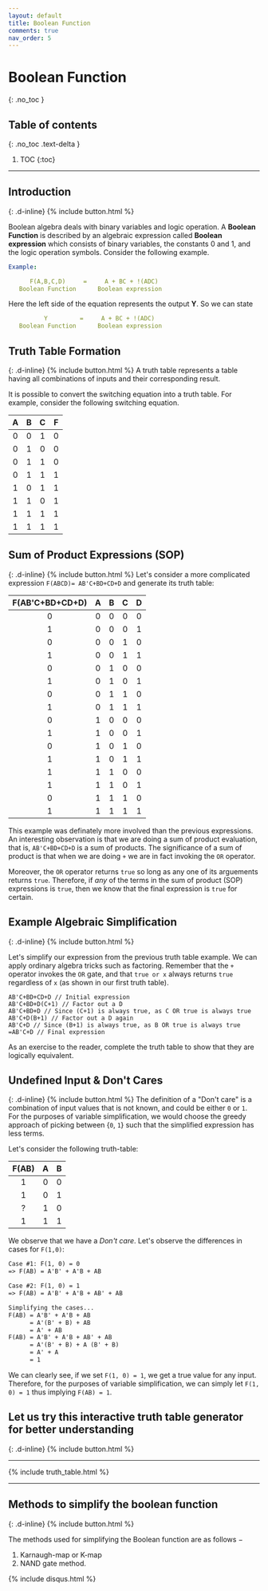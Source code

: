 ```yaml
---
layout: default
title: Boolean Function
comments: true
nav_order: 5
---
```


# Boolean Function
{: .no_toc }


## Table of contents
{: .no_toc .text-delta }

1. TOC
{:toc}

---



## Introduction
{: .d-inline}
{% include button.html %}


Boolean algebra deals with binary variables and logic operation.
A **Boolean Function** is described by an algebraic expression called **Boolean expression** which consists of binary variables, the constants 0 and 1, and the logic operation symbols. 
Consider the following example.
```yaml
Example:  

      F(A,B,C,D)     =     A + BC + !(ADC)
   Boolean Function      Boolean expression
```
Here the left side of the equation represents the output **Y**. So we can state 

```yaml 
          Y         =     A + BC + !(ADC)
   Boolean Function      Boolean expression
```
## Truth Table Formation
{: .d-inline}
{% include button.html %}
A truth table represents a table having all combinations of inputs and their corresponding result.

It is possible to convert the switching equation into a truth table. For example, consider the following switching equation.

| A       | B       | C      | F      |
|:-------:|:-------:|:------:|:------:|
| 0       | 0       | 1      |0       |
| 0       | 1       | 0      |0       |
| 0       | 1       | 1      |0       |
| 0       | 1       | 1      |1       |
| 1       | 0       | 1      |1       |
| 1       | 1       | 0      |1       |
| 1       | 1       | 1      |1       |
| 1       | 1       | 1      |1       |


## Sum of Product Expressions (SOP)
{: .d-inline}
{% include button.html %}
Let's consider a more complicated expression `F(ABCD)= AB'C+BD+CD+D` and generate its truth table:

| F(AB'C+BD+CD+D)| A | B | C | D |
| :-----: |:-:|:-:|:-:|:-:|
| 0     | 0 | 0 | 0 | 0 |
| 1     | 0 | 0 | 0 | 1 |
| 0     | 0 | 0 | 1 | 0 |
| 1     | 0 | 0 | 1 | 1 |
| 0     | 0 | 1 | 0 | 0 |
| 1     | 0 | 1 | 0 | 1 |
| 0     | 0 | 1 | 1 | 0 |
| 1     | 0 | 1 | 1 | 1 |
| 0     | 1 | 0 | 0 | 0 |
| 1     | 1 | 0 | 0 | 1 |
| 0     | 1 | 0 | 1 | 0 |
| 1     | 1 | 0 | 1 | 1 |
| 1     | 1 | 1 | 0 | 0 |
| 1     | 1 | 1 | 0 | 1 |
| 0     | 1 | 1 | 1 | 0 |
| 1     | 1 | 1 | 1 | 1 |

This example was definately more involved than the previous expressions. An interesting observation is that we are doing a sum of product evaluation, that is, `AB'C+BD+CD+D` is a sum of products. The significance of a sum of product is that when we are doing `+` we are in fact invoking the `OR` operator. 

Moreover, the `OR` operator returns `true` so long as any one of its arguements returns `true`. Therefore, if _any_ of the terms in the sum of product (SOP) expressions is `true`, then we know that the final expression is `true` for certain. 

## Example Algebraic Simplification
{: .d-inline}
{% include button.html %}

Let's simplify our expression from the previous truth table example. We can apply ordinary algebra tricks such as factoring. Remember that the `+` operator invokes the `OR` gate, and that `true or x` always returns `true` regardless of `x` (as shown in our first truth table).
```
AB'C+BD+CD+D // Initial expression
AB'C+BD+D(C+1) // Factor out a D
AB'C+BD+D // Since (C+1) is always true, as C OR true is always true
AB'C+D(B+1) // Factor out a D again
AB'C+D // Since (B+1) is always true, as B OR true is always true
=AB'C+D // Final expression
```

As an exercise to the reader, complete the truth table to show that they are logically equivalent. 

## Undefined Input & Don't Cares
{: .d-inline}
{% include button.html %}
The definition of a "Don't care" is a combination of input values that is not known, and could be either `0` or `1`. For the purposes of variable simplification, we would choose the greedy approach of picking between {`0`, `1`} such that the simplified expression has less terms.

Let's consider the following truth-table:

| F(AB)| A | B |
| :----: |:-:| :-:|
| 1    | 0 | 0 |
| 1    | 0 | 1 |
| ?    | 1 | 0 |
| 1    | 1 | 1 |

We observe that we have a _Don't care_. Let's observe the differences in cases for `F(1,0)`:

```markdown
Case #1: F(1, 0) = 0
=> F(AB) = A'B' + A'B + AB

Case #2: F(1, 0) = 1
=> F(AB) = A'B' + A'B + AB' + AB

Simplifying the cases...
F(AB) = A'B' + A'B + AB
	  = A'(B' + B) + AB
	  = A' + AB
F(AB) = A'B' + A'B + AB' + AB
	  = A'(B' + B) + A (B' + B)
	  = A' + A
	  = 1
```

We can clearly see, if we set `F(1, 0) = 1`, we get a true value for any input. Therefore, for the purposes of variable simplification, we can simply let `F(1, 0) = 1` thus implying `F(AB) = 1`.


## Let us try this interactive truth table generator for better understanding
{: .d-inline}
{% include button.html %}

---

{% include truth_table.html %}


---

## Methods to simplify the boolean function
{: .d-inline}
{% include button.html %}

The methods used for simplifying the Boolean function are as follows −

1. Karnaugh-map or K-map
1. NAND gate method.




{% include disqus.html %}

